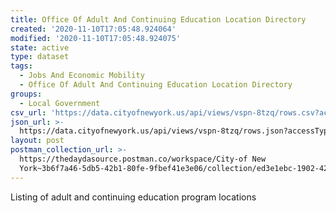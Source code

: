 ```yaml
---
title: Office Of Adult And Continuing Education Location Directory
created: '2020-11-10T17:05:48.924064'
modified: '2020-11-10T17:05:48.924075'
state: active
type: dataset
tags:
  - Jobs And Economic Mobility
  - Office Of Adult And Continuing Education Location Directory
groups:
  - Local Government
csv_url: 'https://data.cityofnewyork.us/api/views/vspn-8tzq/rows.csv?accessType=DOWNLOAD'
json_url: >-
  https://data.cityofnewyork.us/api/views/vspn-8tzq/rows.json?accessType=DOWNLOAD
layout: post
postman_collection_url: >-
  https://thedaydasource.postman.co/workspace/City-of New
  York~3b6f7a46-5db5-42b1-80fe-9fbef41e3e06/collection/ed3e1ebc-1902-42dd-b5be-f1a1ad5347c7
---
```

Listing of adult and continuing education program locations
